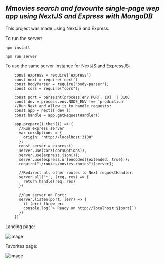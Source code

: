 ## ***Mmovies search and favourite single-page wep app using NextJS and Express with MongoDB***

This project was made using NextJS and Express.


To run the server:

```
npm install
```

```
npm run server
```

To use the same server instance for NextJS and ExpressJS:


        const express = require('express')
        const next = require('next')
        const bodyParser = require("body-parser");
        const cors = require("cors");

        const port = parseInt(process.env.PORT, 10) || 3100
        const dev = process.env.NODE_ENV !== 'production'
        //Run Next and allow it to handle requests:
        const app = next({ dev })
        const handle = app.getRequestHandler()

        app.prepare().then(() => {
          //Run express server 
          var corsOptions = {
            origin: "http://localhost:3100"
          };
          const server = express()
          server.use(cors(corsOptions));
          server.use(express.json());  
          server.use(express.urlencoded({extended: true}));  
          require("./routes/movies.routes")(server);

          //Redirect all other routes to Next requestHandler:
          server.all('*', (req, res) => {
            return handle(req, res)
          })

          //Run server on Port:
          server.listen(port, (err) => {
            if (err) throw err
            console.log(`> Ready on http://localhost:${port}`)
          })
        })


Landing page:

![image](https://user-images.githubusercontent.com/58863081/121352448-eeb59e00-c93d-11eb-93fa-92de20b4fc4c.png)

Favorites page:

![image](https://user-images.githubusercontent.com/58863081/121352556-0c830300-c93e-11eb-83af-0d1215f12c27.png)

